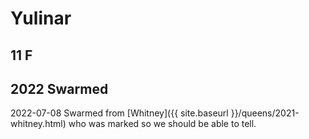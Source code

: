 # Yulinar

## 11 F

## 2022 Swarmed

2022-07-08 Swarmed from [Whitney]({{ site.baseurl }}/queens/2021-whitney.html) who was marked so we should be able to tell.
